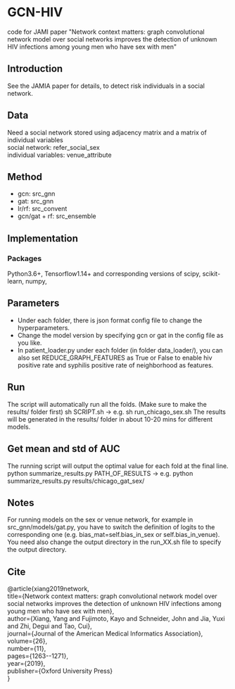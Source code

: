 # GCN-HIV
code for JAMI paper "Network context matters: graph convolutional network model over social networks improves the detection of unknown HIV infections among young men who have sex with men"

## Introduction
See the JAMIA paper for details, to detect risk individuals in a social network.  

## Data
Need a social network stored using adjacency matrix and a matrix of individual variables  
    social network: refer_social_sex  
    individual variables: venue_attribute  

## Method
- gcn: src_gnn  
- gat: src_gnn  
- lr/rf: src_convent  
- gcn/gat + rf: src_ensemble  

## Implementation
### Packages
Python3.6+, Tensorflow1.14+ and corresponding versions of scipy, scikit-learn, numpy, 

## Parameters
- Under each folder, there is json format config file to change the hyperparameters.  
- Change the model version by specifying gcn or gat in the config file as you like.  
- In patient_loader.py under each folder (in folder data_loader/), you can also set REDUCE_GRAPH_FEATURES as True or False to enable hiv positive rate and syphilis positive rate of neighborhood as features.

## Run
The script will automatically run all the folds. (Make sure to make the results/ folder first)
sh SCRIPT.sh -> e.g. sh run_chicago_sex.sh
The results will be generated in the results/ folder in about 10-20 mins for different models.

## Get mean and std of AUC
The running script will output the optimal value for each fold at the final line.
python summarize_results.py PATH_OF_RESULTS -> e.g. python summarize_results.py results/chicago_gat_sex/

## Notes
For running models on the sex or venue network, for example in src_gnn/models/gat.py, you have to switch the definition of logits to the corresponding one (e.g. bias_mat=self.bias_in_sex or self.bias_in_venue). You need also change the output directory in the run_XX.sh file to specify the output directory.  

## Cite
@article{xiang2019network,  
  title={Network context matters: graph convolutional network model over social networks improves the detection of unknown HIV infections among young men who have sex with men},  
  author={Xiang, Yang and Fujimoto, Kayo and Schneider, John and Jia, Yuxi and Zhi, Degui and Tao, Cui},  
  journal={Journal of the American Medical Informatics Association},  
  volume={26},  
  number={11},  
  pages={1263--1271},  
  year={2019},  
  publisher={Oxford University Press}  
}  
